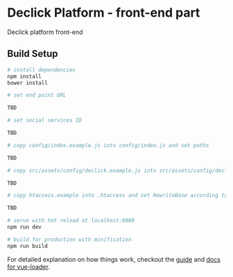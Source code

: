 # Declick Platform - front-end part

Declick platform front-end

## Build Setup

``` bash
# install dependencies
npm install
bower install

# set end point URL

TBD

# set social services ID

TBD

# copy config/index.example.js into config/index.js and set paths

TBD

# copy src/assets/config/declick.example.js into src/assets/config/declick.js and set urls to server and client

TBD

# copy htaccess.example into .htaccess and set RewriteBase according to your configuration

TBD

# serve with hot reload at localhost:8080
npm run dev

# build for production with minification
npm run build
```



For detailed explanation on how things work, checkout the [guide](http://vuejs-templates.github.io/webpack/) and [docs for vue-loader](http://vuejs.github.io/vue-loader).
